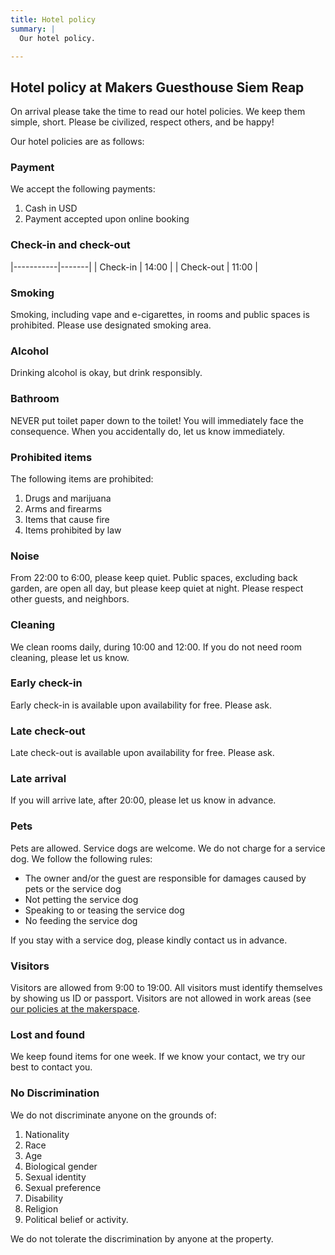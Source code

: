 ```yaml
---
title: Hotel policy
summary: |
  Our hotel policy.

---
```


## Hotel policy at Makers Guesthouse Siem Reap

On arrival please take the time to read our hotel policies. We keep them
simple, short. Please be civilized, respect others, and be happy!

Our hotel policies are as follows:

### Payment

We accept the following payments:

1. Cash in USD
1. Payment accepted upon online booking

### Check-in and check-out

|-----------|-------|
| Check-in  | 14:00 |
| Check-out | 11:00 |

### Smoking

Smoking, including vape and e-cigarettes, in rooms and public spaces is
prohibited. Please use designated smoking area.

### Alcohol

Drinking alcohol is okay, but drink responsibly.

### Bathroom

NEVER put toilet paper down to the toilet! You will immediately face the
consequence. When you accidentally do, let us know immediately.

### Prohibited items

The following items are prohibited:

1. Drugs and marijuana
1. Arms and firearms
1. Items that cause fire
1. Items prohibited by law

### Noise

From 22:00 to 6:00, please keep quiet. Public spaces, excluding back garden,
are open all day, but please keep quiet at night. Please respect other guests,
and neighbors.

### Cleaning

We clean rooms daily, during 10:00 and 12:00. If you do not need room
cleaning, please let us know.

### Early check-in

Early check-in is available upon availability for free. Please ask.

### Late check-out

Late check-out is available upon availability for free. Please ask.

### Late arrival

If you will arrive late, after 20:00, please let us know in advance.

### Pets

Pets are allowed. Service dogs are welcome. We do not charge for a service
dog. We follow the following rules:

- The owner and/or the guest are responsible for damages caused by pets or the
  service dog
- Not petting the service dog
- Speaking to or teasing the service dog
- No feeding the service dog

If you stay with a service dog, please kindly contact us in advance.

### Visitors

Visitors are allowed from 9:00 to 19:00. All visitors must identify themselves
by showing us ID or passport. Visitors are not allowed in work areas (see [our
policies at the makerspace](../../makerspace/policy).

### Lost and found

We keep found items for one week. If we know your contact, we try our best to
contact you.

### No Discrimination

We do not discriminate anyone on the grounds of:

1. Nationality
1. Race
1. Age
1. Biological gender
1. Sexual identity
1. Sexual preference
1. Disability
1. Religion
1. Political belief or activity.

We do not tolerate the discrimination by anyone at the property.
